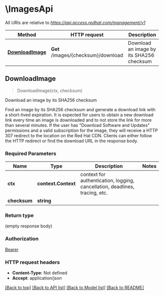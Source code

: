 # \ImagesApi

All URIs are relative to *https://api.access.redhat.com/management/v1*

Method | HTTP request | Description
------------- | ------------- | -------------
[**DownloadImage**](ImagesApi.md#DownloadImage) | **Get** /images/{checksum}/download | Download an image by its SHA256 checksum



## DownloadImage

> DownloadImage(ctx, checksum)

Download an image by its SHA256 checksum

Find an image by its SHA256 checksum and generate a download link with a short-lived expiration. It is expected for users to obtain a new download link every time an image is downloaded and to not store the link for more than several minutes. If the user has \"Download Software and Updates\" permissions and a valid subscription for the image, they will receive a HTTP 307 redirect to the location on the Red Hat CDN. Clients can either follow the HTTP redirect or find the download URL in the response body. 

### Required Parameters


Name | Type | Description  | Notes
------------- | ------------- | ------------- | -------------
**ctx** | **context.Context** | context for authentication, logging, cancellation, deadlines, tracing, etc.
**checksum** | **string**|  | 

### Return type

 (empty response body)

### Authorization

[Bearer](../README.md#Bearer)

### HTTP request headers

- **Content-Type**: Not defined
- **Accept**: application/json

[[Back to top]](#) [[Back to API list]](../README.md#documentation-for-api-endpoints)
[[Back to Model list]](../README.md#documentation-for-models)
[[Back to README]](../README.md)

